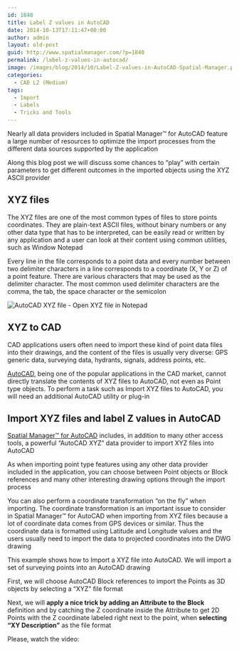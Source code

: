 ```yaml
---
id: 1840
title: Label Z values in AutoCAD
date: 2014-10-13T17:11:47+00:00
author: admin
layout: old-post
guid: http://www.spatialmanager.com/?p=1840
permalink: /label-z-values-in-autocad/
image: /images/blog/2014/10/Label-Z-values-in-AutoCAD-Spatial-Manager.png
categories:
  - CAD L2 (Medium)
tags:
  - Import
  - Labels
  - Tricks and Tools
---
```

<span>Nearly all</span> <span>data providers</span> included in<span> </span>Spatial <span>Manager™ for</span> <span>AutoCAD</span> feature a large number of resources to optimize the import processes from the different data sources supported by the application

<!--more-->

<span>Along this blog post we will discuss some chances to &#8220;play&#8221; with certain parameters to get different outcomes in the imported objects using the XYZ ASCII provider</span>

## XYZ files

The XYZ files are one of the most common types of files to store points coordinates. They are plain-text ASCII files, without binary numbers or any other data type that has to be interpreted, can be easily read or written by any application and a user can look at their content using common utilities, such as Window Notepad

Every line in the file corresponds to a point data and every number between two delimiter characters in a line corresponds to a coordinate (X, Y or Z) of a point feature. There are various characters that may be used as the delimiter character. The most common used delimiter characters are the comma, the tab, the space character or the semicolon

<p>
  <img src="/images/blog/2014/08/AutoCAD-XYZ-Notepad.png" alt="AutoCAD XYZ file - Open XYZ file in Notepad" width="542" height="244" srcset="/images/blog/2014/08/AutoCAD-XYZ-Notepad.png 542w, /images/blog/2014/08/AutoCAD-XYZ-Notepad-300x135.png 300w" sizes="(max-width: 542px) 100vw, 542px" />
</p>

## XYZ to CAD

CAD applications users often need to import these kind of point data files into their drawings, and the content of the files is usually very diverse: GPS generic data, surveying data, hydrants, signals, address points, etc.

<a title="AutoCAD product page" href="http://www.autodesk.com/products/autocad/overview" target="_blank" rel="nofollow">AutoCAD</a>, being one of the popular applications in the CAD market, cannot directly translate the contents of XYZ files to AutoCAD, not even as Point type objects. To perform a task such as Import XYZ files to AutoCAD, you will need an additional AutoCAD utility or plug-in

## Import XYZ files and label Z values in AutoCAD

<a title="Spatial Manager™ for AutoCAD product page" href="http://www.spatialmanager.com/spm-forautocad/" target="_blank" rel="nofollow">Spatial Manager™ for AutoCAD</a> includes, in addition to many other access tools, a powerful &#8220;AutoCAD XYZ&#8221; data provider to import XYZ files into AutoCAD

As when importing point type features using any other data provider included in the application, you can choose between Point objects or Block references and many other interesting drawing options through the import process

You can also perform a coordinate transformation &#8220;on the fly&#8221; when importing. The coordinate transformation is an important issue to consider in Spatial Manager™ for AutoCAD when importing from XYZ files because a lot of coordinate data comes from GPS devices or similar. Thus the coordinate data is formatted using Latitude and Longitude values and the users usually need to import the data to projected coordinates into the DWG drawing

This example shows how to Import a XYZ file into AutoCAD. We will import a set of surveying points into an AutoCAD drawing

First, we will choose AutoCAD Block references to import the Points as 3D objects by selecting a &#8220;XYZ&#8221; file format

Next, we will **apply a nice trick by adding an Attribute to the Block** definition and by catching the Z coordinate inside the Attribute to get 2D Points with the Z coordinate <span>labeled</span> <span>right next to the</span> <span>point, when <strong>selecting &#8220;XY Description&#8221;</strong> as the file format</span>

Please, watch the video: